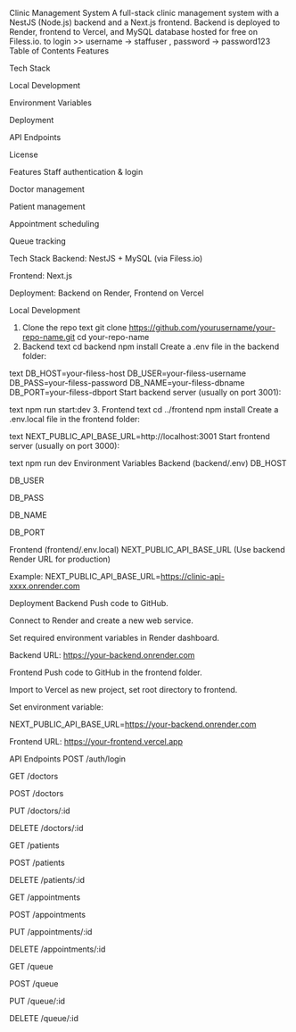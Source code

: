  Clinic Management System
A full-stack clinic management system with a NestJS (Node.js) backend and a Next.js frontend.
Backend is deployed to Render, frontend to Vercel, and MySQL database hosted for free on Filess.io.
to login >> username -> staffuser , password -> password123
Table of Contents
Features

Tech Stack

Local Development

Environment Variables

Deployment

API Endpoints

License

Features
Staff authentication & login

Doctor management

Patient management

Appointment scheduling

Queue tracking

Tech Stack
Backend: NestJS + MySQL (via Filess.io)

Frontend: Next.js

Deployment: Backend on Render, Frontend on Vercel

Local Development
1. Clone the repo
text
git clone https://github.com/yourusername/your-repo-name.git
cd your-repo-name
2. Backend
text
cd backend
npm install
Create a .env file in the backend folder:

text
DB_HOST=your-filess-host
DB_USER=your-filess-username
DB_PASS=your-filess-password
DB_NAME=your-filess-dbname
DB_PORT=your-filess-dbport
Start backend server (usually on port 3001):

text
npm run start:dev
3. Frontend
text
cd ../frontend
npm install
Create a .env.local file in the frontend folder:

text
NEXT_PUBLIC_API_BASE_URL=http://localhost:3001
Start frontend server (usually on port 3000):

text
npm run dev
Environment Variables
Backend (backend/.env)
DB_HOST

DB_USER

DB_PASS

DB_NAME

DB_PORT

Frontend (frontend/.env.local)
NEXT_PUBLIC_API_BASE_URL (Use backend Render URL for production)

Example: NEXT_PUBLIC_API_BASE_URL=https://clinic-api-xxxx.onrender.com

Deployment
Backend
Push code to GitHub.

Connect to Render and create a new web service.

Set required environment variables in Render dashboard.

Backend URL: https://your-backend.onrender.com

Frontend
Push code to GitHub in the frontend folder.

Import to Vercel as new project, set root directory to frontend.

Set environment variable:

NEXT_PUBLIC_API_BASE_URL=https://your-backend.onrender.com

Frontend URL: https://your-frontend.vercel.app

API Endpoints
POST /auth/login

GET /doctors

POST /doctors

PUT /doctors/:id

DELETE /doctors/:id

GET /patients

POST /patients

DELETE /patients/:id

GET /appointments

POST /appointments

PUT /appointments/:id

DELETE /appointments/:id

GET /queue

POST /queue

PUT /queue/:id

DELETE /queue/:id
